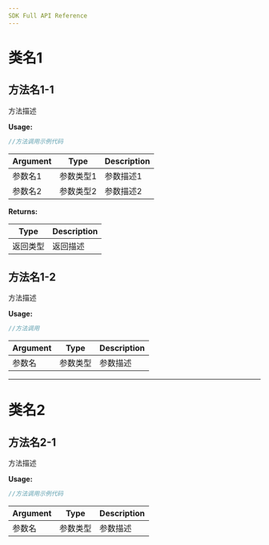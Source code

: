 ```yaml
---
SDK Full API Reference
---
```


# 类名1

## 方法名1-1

方法描述

**Usage:**

 ```objective-c
 //方法调用示例代码
 ```

| Argument | Type | Description |
| ------------- | ------------- | ----- |
| 参数名1 | 参数类型1 | 参数描述1 |
| 参数名2 | 参数类型2 | 参数描述2 |

**Returns:**

| Type | Description |
| ----- | ------------- |
| 返回类型 | 返回描述 |

## 方法名1-2

方法描述

**Usage:**

 ```objective-c
 //方法调用
 ```

| Argument | Type | Description |
| ------------- | ------------- | ----- |
| 参数名 | 参数类型 | 参数描述 |


---

# 类名2

## 方法名2-1

方法描述

**Usage:**

 ```objective-c
 //方法调用示例代码
 ```

| Argument | Type | Description |
| ------------- | ------------- | ----- |
| 参数名 | 参数类型 | 参数描述 |
